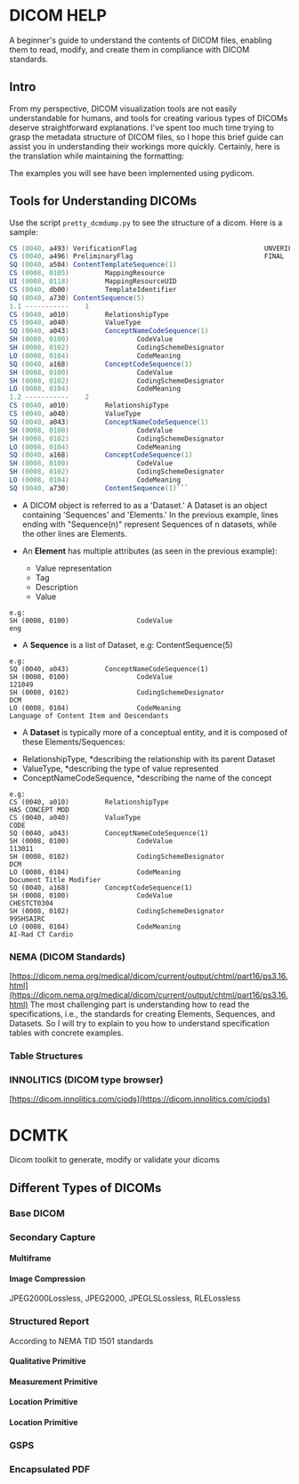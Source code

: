 # DICOM HELP
A beginner's guide to understand the contents of DICOM files, enabling them to read, modify, and create them in compliance with DICOM standards.

## Intro
From my perspective, DICOM visualization tools are not easily understandable for humans, and tools for creating various types of DICOMs deserve straightforward explanations. I've spent too much time trying to grasp the metadata structure of DICOM files, so I hope this brief guide can assist you in understanding their workings more quickly.
Certainly, here is the translation while maintaining the formatting:

The examples you will see have been implemented using pydicom.

## Tools for Understanding DICOMs
Use the script `pretty_dcmdump.py` to see the structure of a dicom. Here is a sample:
```CS (0040, a491) CompletionFlag                                  COMPLETE
CS (0040, a493) VerificationFlag                                UNVERIFIED
CS (0040, a496) PreliminaryFlag                                 FINAL
SQ (0040, a504) ContentTemplateSequence(1)
CS (0008, 0105)         MappingResource                                 DCMR
UI (0008, 0118)         MappingResourceUID                              1.2.840.10008.8.1.1
CS (0040, db00)         TemplateIdentifier                              1500
SQ (0040, a730) ContentSequence(5)
1.1 -----------    1
CS (0040, a010)         RelationshipType                                HAS CONCEPT MOD
CS (0040, a040)         ValueType                                       CODE
SQ (0040, a043)         ConceptNameCodeSequence(1)
SH (0008, 0100)                 CodeValue                                       113011
SH (0008, 0102)                 CodingSchemeDesignator                          DCM
LO (0008, 0104)                 CodeMeaning                                     Document Title Modifier
SQ (0040, a168)         ConceptCodeSequence(1)
SH (0008, 0100)                 CodeValue                                       CHESTCT0304
SH (0008, 0102)                 CodingSchemeDesignator                          99SHSAIRC
LO (0008, 0104)                 CodeMeaning                                     AI-Rad CT Cardio
1.2 -----------    2
CS (0040, a010)         RelationshipType                                HAS CONCEPT MOD
CS (0040, a040)         ValueType                                       CODE
SQ (0040, a043)         ConceptNameCodeSequence(1)
SH (0008, 0100)                 CodeValue                                       121049
SH (0008, 0102)                 CodingSchemeDesignator                          DCM
LO (0008, 0104)                 CodeMeaning                                     Language of Content Item and Descendants
SQ (0040, a168)         ConceptCodeSequence(1)
SH (0008, 0100)                 CodeValue                                       eng
SH (0008, 0102)                 CodingSchemeDesignator                          RFC5646
LO (0008, 0104)                 CodeMeaning                                     English
SQ (0040, a730)         ContentSequence(1)```
```
- A DICOM object is referred to as a 'Dataset.' A Dataset is an object containing 'Sequences' and 'Elements.' In the previous example, lines ending with "Sequence(n)" represent Sequences of n datasets, while the other lines are Elements.

- An **Element** has multiple attributes (as seen in the previous example):
  * Value representation
  * Tag
  * Description
  * Value
```
e.g: 
SH (0008, 0100)                 CodeValue                                       eng
```

- A **Sequence** is a list of Dataset, e.g: ContentSequence(5)
```
e.g:
SQ (0040, a043)         ConceptNameCodeSequence(1)
SH (0008, 0100)                 CodeValue                                       121049
SH (0008, 0102)                 CodingSchemeDesignator                          DCM
LO (0008, 0104)                 CodeMeaning                                     Language of Content Item and Descendants
```

 - A **Dataset** is typically more of a conceptual entity, and it is composed of these Elements/Sequences:
  * RelationshipType, *describing the relationship with its parent Dataset
  * ValueType, *describing the type of value represented
  * ConceptNameCodeSequence, *describing the name of the concept
```
e.g:
CS (0040, a010)         RelationshipType                                HAS CONCEPT MOD
CS (0040, a040)         ValueType                                       CODE
SQ (0040, a043)         ConceptNameCodeSequence(1)
SH (0008, 0100)                 CodeValue                                       113011
SH (0008, 0102)                 CodingSchemeDesignator                          DCM
LO (0008, 0104)                 CodeMeaning                                     Document Title Modifier
SQ (0040, a168)         ConceptCodeSequence(1)
SH (0008, 0100)                 CodeValue                                       CHESTCT0304
SH (0008, 0102)                 CodingSchemeDesignator                          99SHSAIRC
LO (0008, 0104)                 CodeMeaning                                     AI-Rad CT Cardio
```

### NEMA (DICOM Standards)
[https://dicom.nema.org/medical/dicom/current/output/chtml/part16/ps3.16.html](https://dicom.nema.org/medical/dicom/current/output/chtml/part16/ps3.16.html)
The most challenging part is understanding how to read the specifications, i.e., the standards for creating Elements, Sequences, and Datasets.
So I will try to explain to you how to understand specification tables with concrete examples.

### Table Structures
### INNOLITICS (DICOM type browser)
[https://dicom.innolitics.com/ciods](https://dicom.innolitics.com/ciods)
# DCMTK
Dicom toolkit to generate, modify or validate your dicoms

## Different Types of DICOMs
### Base DICOM
### Secondary Capture
#### Multiframe
#### Image Compression
JPEG2000Lossless, JPEG2000, JPEGLSLossless, RLELossless
### Structured Report
According to NEMA TID 1501 standards
#### Qualitative Primitive
#### Measurement Primitive
#### Location Primitive
#### Location Primitive
### GSPS
### Encapsulated PDF



